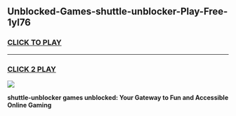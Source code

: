 
## Unblocked-Games-shuttle-unblocker-Play-Free-1yl76
<h3>
<a href="https://premium76.site?title=shuttle-unblocker&ref=10A">CLICK TO PLAY</a></h3>
<hr>

<h3>
<a href="https://premium76.site?title=shuttle-unblocker&ref=10A">CLICK 2 PLAY</a>
  
</h3>

<a href="https://premium76.site?title=shuttle-unblocker&ref=10A"><img src="https://clearcache.store/games.png"></a>


**shuttle-unblocker games unblocked: Your Gateway to Fun and Accessible Online Gaming**
